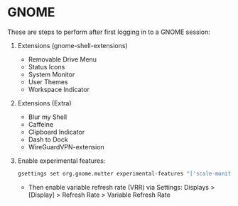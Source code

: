 # GNOME

These are steps to perform after first logging in to a GNOME session:

1. Extensions (gnome-shell-extensions)

   - Removable Drive Menu
   - Status Icons
   - System Monitor
   - User Themes
   - Workspace Indicator

1. Extensions (Extra)

   - Blur my Shell
   - Caffeine
   - Clipboard Indicator
   - Dash to Dock
   - WireGuardVPN-extension

1. Enable experimental features:

   ```sh
   gsettings set org.gnome.mutter experimental-features "['scale-monitor-framebuffer', 'variable-refresh-rate']"
   ```

   - Then enable variable refresh rate (VRR) via Settings:
     Displays > \[Display\] > Refresh Rate > Variable Refresh Rate
